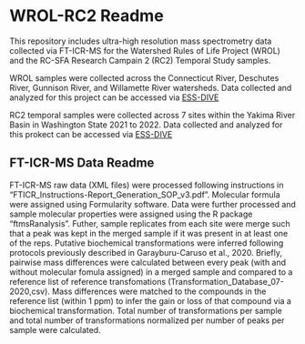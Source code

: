 # WROL-RC2 Readme

This repository includes ultra-high resolution mass spectrometry data collected via FT-ICR-MS for the Watershed Rules of Life Project (WROL) and the RC-SFA Research Campain 2 (RC2) Temporal Study samples. 

WROL samples were collected across the Connecticut River, Deschutes River, Gunnison River, and Willamette River watersheds. Data collected and analyzed for this project can be accessed via [ESS-DIVE](https://data.ess-dive.lbl.gov/view/doi:10.15485/1895159)

RC2 temporal samples were collected across 7 sites within the Yakima River Basin in Washington State 2021 to 2022. Data collected and analyzed for this prokect can be accessed via [ESS-DIVE](https://data.ess-dive.lbl.gov/view/doi:10.15485/1898912)

## FT-ICR-MS Data Readme
FT-ICR-MS raw data (XML files) were processed following instructions in “FTICR_Instructions-Report_Generation_SOP_v3.pdf”. Molecular formula were assigned using Formularity software. Data were further processed and sample molecular properties were assigned using the R package “ftmsRanalysis”. Futher, sample replicates from each site were merge such that a peak was kept in the merged sample if it was present in at least one of the reps. Putative biochemical transformations were inferred following protocols previously described in Garayburu-Caruso et al., 2020. Briefly, pairwise mass differences were calculated between every peak (with and without molecular fomula assigned) in a merged sample and compared to a reference list of reference transfomations (Transformation_Database_07-2020,csv). Mass differences were matched to the compounds in the reference list (within 1 ppm) to infer the gain or loss of that compound via a biochemical transformation. 
Total number of transformations per sample and total number of transformations normalized per number of peaks per sample were calculated. 
